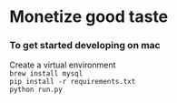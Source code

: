 # Monetize good taste

### To get started developing on mac
Create a virtual environment \
`brew install mysql` \
`pip install -r requirements.txt` \
`python run.py`
